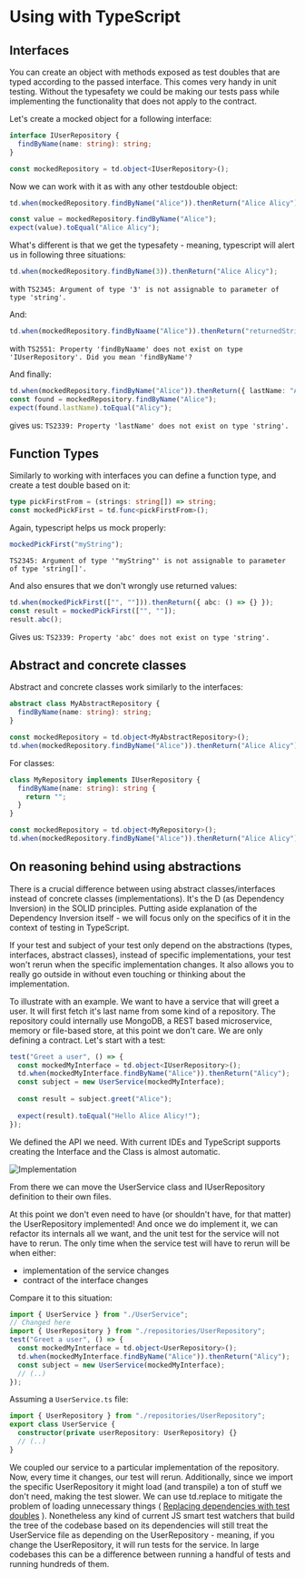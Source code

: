 # Using with TypeScript

## Interfaces

You can create an object with methods exposed as test doubles that are typed according to the passed interface. This comes very handy in unit testing. Without the typesafety we could be making our tests pass while implementing the functionality that does not apply to the contract.

Let's create a mocked object for a following interface:

```typescript
interface IUserRepository {
  findByName(name: string): string;
}

const mockedRepository = td.object<IUserRepository>();
```

Now we can work with it as with any other testdouble object:

```typescript
td.when(mockedRepository.findByName("Alice")).thenReturn("Alice Alicy");

const value = mockedRepository.findByName("Alice");
expect(value).toEqual("Alice Alicy");
```

What's different is that we get the typesafety - meaning, typescript will alert us in following three situations:

```typescript
td.when(mockedRepository.findByName(3)).thenReturn("Alice Alicy");
```

with
`TS2345: Argument of type '3' is not assignable to parameter of type 'string'.`

And:

```typescript
td.when(mockedRepository.findByNaame("Alice")).thenReturn("returnedString");
```

with
`TS2551: Property 'findByNaame' does not exist on type 'IUserRepository'. Did you mean 'findByName'?`

And finally:

```typescript
td.when(mockedRepository.findByName("Alice")).thenReturn({ lastName: "Alicy" });
const found = mockedRepository.findByName("Alice");
expect(found.lastName).toEqual("Alicy");
```

gives us: `TS2339: Property 'lastName' does not exist on type 'string'.`

## Function Types

Similarly to working with interfaces you can define a function type, and create a test double based on it:

```typescript
type pickFirstFrom = (strings: string[]) => string;
const mockedPickFirst = td.func<pickFirstFrom>();
```

Again, typescript helps us mock properly:

```typescript
mockedPickFirst("myString");
```

`TS2345: Argument of type '"myString"' is not assignable to parameter of type 'string[]'.`

And also ensures that we don't wrongly use returned values:

```typescript
td.when(mockedPickFirst(["", ""])).thenReturn({ abc: () => {} });
const result = mockedPickFirst(["", ""]);
result.abc();
```

Gives us:
`TS2339: Property 'abc' does not exist on type 'string'.`

## Abstract and concrete classes

Abstract and concrete classes work similarly to the interfaces:

```typescript
abstract class MyAbstractRepository {
  findByName(name: string): string;
}

const mockedRepository = td.object<MyAbstractRepository>();
td.when(mockedRepository.findByName("Alice")).thenReturn("Alice Alicy");
```

For classes:

```typescript
class MyRepository implements IUserRepository {
  findByName(name: string): string {
    return "";
  }
}

const mockedRepository = td.object<MyRepository>();
td.when(mockedRepository.findByName("Alice")).thenReturn("Alice Alicy");
```

## On reasoning behind using abstractions

There is a crucial difference between using abstract classes/interfaces instead of concrete classes (implementations). 
It's the D (as Dependency Inversion) in the SOLID principles. 
Putting aside explanation of the Dependency Inversion itself - we will focus only on the specifics of it in the context of testing in TypeScript.
  
If your test and subject of your test only depend on the abstractions (types, interfaces, abstract classes), instead of specific implementations, your test won't rerun when the specific implementation changes. It also allows you to really go outside in without even touching or thinking about the implementation. 

To illustrate with an example. We want to have a service that will greet a user. It will first fetch it's last name from some kind of a repository. The repository could internally use MongoDB, a REST based microservice, memory or file-based store, at this point we don't care. We are only defining a contract. Let's start with a test:

```typescript
test("Greet a user", () => {
  const mockedMyInterface = td.object<IUserRepository>();
  td.when(mockedMyInterface.findByName("Alice")).thenReturn("Alicy");
  const subject = new UserService(mockedMyInterface);
  
  const result = subject.greet("Alice");
  
  expect(result).toEqual("Hello Alice Alicy!");
});
```

We defined the API we need. With current IDEs and TypeScript supports creating the Interface and the Class is almost automatic.

![Implementation](http://g.recordit.co/ezNnNi6oEH.gif)

From there we can move the UserService class and IUserRepository definition to their own files.

At this point we don't even need to have (or shouldn't have, for that matter) the UserRepository implemented!
And once we do implement it, we can refactor its internals all we want, and the unit test for the service will not have to rerun. The only time when the service test will have to rerun will be when either: 
- implementation of the service changes
- contract of the interface changes

Compare it to this situation:

```typescript
import { UserService } from "./UserService";
// Changed here
import { UserRepository } from "./repositories/UserRepository";
test("Greet a user", () => {
  const mockedMyInterface = td.object<UserRepository>();
  td.when(mockedMyInterface.findByName("Alice")).thenReturn("Alicy");
  const subject = new UserService(mockedMyInterface);
  // (..)
});
```

Assuming a `UserService.ts` file:

```typescript
import { UserRepository } from "./repositories/UserRepository";
export class UserService {
  constructor(private userRepository: UserRepository) {}
  // (..)
}
```

We coupled our service to a particular implementation of the repository. Now, every time it changes, our test will rerun. Additionally, since we import the specific UserRepository it might load (and transpile) a ton of stuff we don't need, making the test slower. 
We can use td.replace to mitigate the problem of loading unnecessary things ( [Replacing dependencies with test doubles](7-replacing-dependencies.md#replacing-real-dependencies-with-test-doubles) ). Nonetheless any kind of current JS smart test watchers that build the tree of the codebase based on its dependencies will still treat the UserService file as depending on the UserRepository - meaning, if you change the UserRepository, it will run tests for the service. In large codebases this can be a difference between running a handful of tests and running hundreds of them. 
